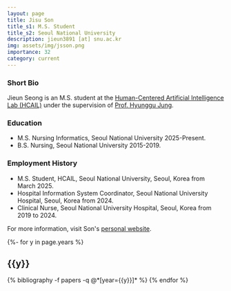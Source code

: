 ```yaml
---
layout: page
title: Jisu Son
title_s1: M.S. Student
title_s2: Seoul National University
description: jieun3891 [at] snu.ac.kr
img: assets/img/jsson.png
importance: 32
category: current
---
```


### Short Bio
<p>Jieun Seong is an M.S. student at the <a href="https://hcail.snu.ac.kr">Human-Centered Artificial Intelligence Lab (HCAIL)</a> under the supervision of <a href="http://hyunggujung.com">Prof. Hyunggu Jung</a>.
</p>

### Education
<ul>
<li>M.S. Nursing Informatics, Seoul National University 2025-Present.</li>
<li>B.S. Nursing, Seoul National University 2015-2019.</li>
</ul>

### Employment History
<ul>
<li>M.S. Student, HCAIL, Seoul National University, Seoul, Korea from March 2025.</li>
<li>Hospital Information System Coordinator, Seoul National University Hospital, Seoul, Korea from 2024.</li>
<li>Clinical Nurse, Seoul National University Hospital, Seoul, Korea from 2019 to 2024.</li>
</ul>

For more information, visit Son's [personal website](https://jisuson-wis.github.io/).

<!-- _pages/publications.md -->
<div class="publications">

{%- for y in page.years %}
  <h2 class="year">{{y}}</h2>
  {% bibliography -f papers -q @*[year={{y}}]* %}
{% endfor %}

</div>
